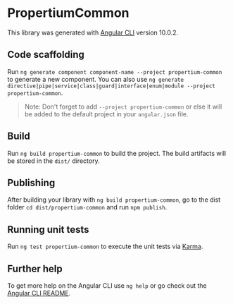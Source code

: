 # PropertiumCommon

This library was generated with [Angular CLI](https://github.com/angular/angular-cli) version 10.0.2.

## Code scaffolding

Run `ng generate component component-name --project propertium-common` to generate a new component. You can also use `ng generate directive|pipe|service|class|guard|interface|enum|module --project propertium-common`.
> Note: Don't forget to add `--project propertium-common` or else it will be added to the default project in your `angular.json` file. 

## Build

Run `ng build propertium-common` to build the project. The build artifacts will be stored in the `dist/` directory.

## Publishing

After building your library with `ng build propertium-common`, go to the dist folder `cd dist/propertium-common` and run `npm publish`.

## Running unit tests

Run `ng test propertium-common` to execute the unit tests via [Karma](https://karma-runner.github.io).

## Further help

To get more help on the Angular CLI use `ng help` or go check out the [Angular CLI README](https://github.com/angular/angular-cli/blob/master/README.md).
